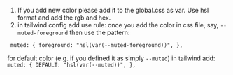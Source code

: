 1. If you add new color please add it to the global.css as var. Use hsl format and add the rgb and hex.
2. in tailwind config add use rule: once you add the color in css file, say, `--muted-foreground` then use the pattern:

` muted: {
          foreground: "hsl(var(--muted-foreground))",
},`

for default color (e.g. if you defined it as simply `--muted`) in tailwind add:
` muted: {
          DEFAULT: "hsl(var(--muted))",
},`
